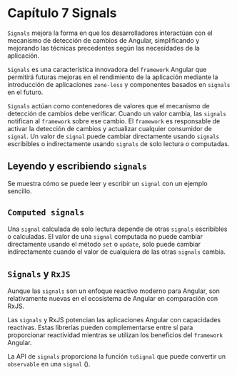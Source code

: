 # Capítulo 7 Signals

`Signals` mejora la forma en que los desarrolladores interactúan con el mecanismo de detección de cambios de Angular, simplificando y mejorando las técnicas precedentes según las necesidades de la aplicación.

`Signals` es una característica innovadora del `framework` Angular que permitirá futuras mejoras en el rendimiento de la aplicación mediante la introducción de aplicaciones `zone-less` y componentes basados en `signals` en el futuro.

`Signals` actúan como contenedores de valores que el mecanismo de detección de cambios debe verificar. Cuando un valor cambia, las `signals` notifican al `framework` sobre ese cambio. El `framework` es responsable de activar la detección de cambios y actualizar cualquier consumidor de `signal`. Un valor de `signal` puede cambiar directamente usando `signals` escribibles o indirectamente usando `signals` de solo lectura o computadas.

## Leyendo y escribiendo `signals`

Se muestra cómo se puede leer y escribir un `signal` con un ejemplo sencillo.

## `Computed signals`

Una `signal` calculada de solo lectura depende de otras `signals` escribibles o calculadas. El valor de una `signal` computada no puede cambiar directamente usando el método `set` o `update`, solo puede cambiar indirectamente cuando el valor de cualquiera de las otras `signals` cambia.

## `Signals` y `RxJS`

Aunque las `signals` son un enfoque reactivo moderno para Angular, son relativamente nuevas en el ecosistema de Angular en comparación con RxJS.

Las `signals` y RxJS potencian las aplicaciones Angular con capacidades reactivas. Estas librerías pueden complementarse entre sí para proporcionar reactividad mientras se utilizan los beneficios del `framework` Angular.

La API de `signals` proporciona la función `toSignal` que puede convertir un `observable` en una `signal` ().

